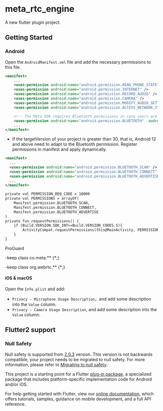 # meta_rtc_engine

A new flutter plugin project.

## Getting Started

### Android

Open the `AndroidManifest.xml` file and add the necessary permissions to this file.

```xml
<manifest>
    ...
    <uses-permission android:name="android.permission.READ_PHONE_STATE"/>
    <uses-permission android:name="android.permission.INTERNET" />
    <uses-permission android:name="android.permission.RECORD_AUDIO" />
    <uses-permission android:name="android.permission.CAMERA" />
    <uses-permission android:name="android.permission.MODIFY_AUDIO_SETTINGS" />
    <uses-permission android:name="android.permission.ACCESS_NETWORK_STATE" />

    <!-- The Meta SDK requires Bluetooth permissions in case users are using Bluetooth devices.-->
    <uses-permission android:name="android.permission.BLUETOOTH"  android:maxSdkVersion="30"/>
    ...
</manifest>
```

- If the targetVersion of your project is greater than 30, that is, Android 12 and above need to adapt to the Bluetooth permission. Register permissions in manifest and apply dynamically.
```xml
<manifest>
  ...
  <uses-permission android:name="android.permission.BLUETOOTH_SCAN" />
  <uses-permission android:name="android.permission.BLUETOOTH_CONNECT" />
  <uses-permission android:name="android.permission.BLUETOOTH_ADVERTISE" />
  ...
</manifest>

private val PERMISSION_REQ_CODE = 10000
private val PERMISSIONS = arrayOf(
    Manifest.permission.BLUETOOTH_SCAN,
    Manifest.permission.BLUETOOTH_CONNECT,
    Manifest.permission.BLUETOOTH_ADVERTISE
)
private fun requestPermissions() {
    if (Build.VERSION.SDK_INT>=Build.VERSION_CODES.S){
        ActivityCompat.requestPermissions(this@MainActivity, PERMISSIONS, PERMISSION_REQ_CODE)
    }
}
```

ProGuard

-keep class co.meta.** {*;}

-keep class org.webrtc.** {*;}

#### iOS & macOS

Open the `Info.plist` and add:

- `Privacy - Microphone Usage Description`，and add some description into the `Value` column.
- `Privacy - Camera Usage Description`, and add some description into the `Value` column.


## Flutter2 support

### Null Safety

Null safety is supported from [2.0.3](https://pub.dev/packages/meta_rtc_engine/versions) version. 
This version is not backwards compatible, your project needs to be migrated to null safety. For more information, please refer to [Migrating to null safety](https://dart.dev/null-safety/migration-guide).

This project is a starting point for a Flutter
[plug-in package](https://flutter.dev/developing-packages/),
a specialized package that includes platform-specific implementation code for
Android and/or iOS.

For help getting started with Flutter, view our
[online documentation](https://flutter.dev/docs), which offers tutorials,
samples, guidance on mobile development, and a full API reference.

